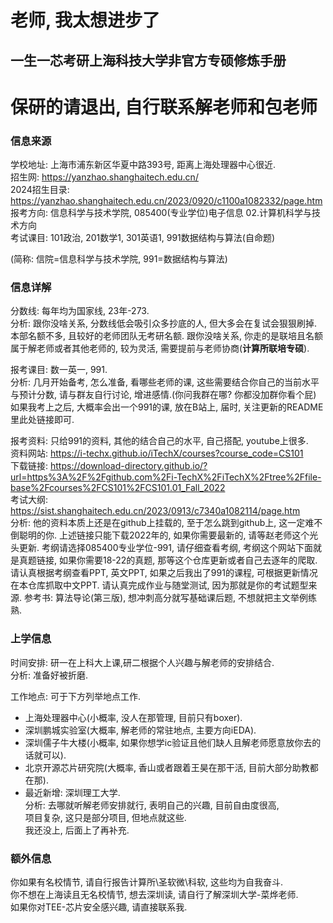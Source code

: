 # 老师, 我太想进步了  
## 一生一芯考研上海科技大学非官方专硕修炼手册  
# 保研的请退出, 自行联系解老师和包老师

### 信息来源
学校地址: 上海市浦东新区华夏中路393号, 距离上海处理器中心很近.  
招生网: https://yanzhao.shanghaitech.edu.cn/  
2024招生目录: https://yanzhao.shanghaitech.edu.cn/2023/0920/c1100a1082332/page.htm  
报考方向: 信息科学与技术学院, 085400(专业学位)电子信息 02.计算机科学与技术方向  
考试课目: 101政治, 201数学1, 301英语1, 991数据结构与算法(自命题)  

(简称: 信院=信息科学与技术学院, 991=数据结构与算法)  

### 信息详解  
分数线: 每年均为国家线, 23年-273.  
分析: 跟你没啥关系, 分数线低会吸引众多抄底的人, 但大多会在复试会狠狠刷掉.  本部名额不多, 且较好的老师团队无考研名额. 跟你没啥关系, 你走的是联培且名额属于解老师或者其他老师的, 较为灵活, 需要提前与老师协商(**计算所联培专硕**).  

报考课目: 数一英一, 991.  
分析: 几月开始备考, 怎么准备, 看哪些老师的课, 这些需要结合你自己的当前水平与预计分数, 请与群友自行讨论, 增进感情.(你问我群在哪? 你都没加群你看个屁)  
如果我考上之后, 大概率会出一个991的课, 放在B站上, 届时, 关注更新的README里此处链接即可.  

报考资料: 只给991的资料, 其他的结合自己的水平, 自己搭配, youtube上很多.  
资料网站: https://i-techx.github.io/iTechX/courses?course_code=CS101  
下载链接: https://download-directory.github.io/?url=https%3A%2F%2Fgithub.com%2Fi-TechX%2FiTechX%2Ftree%2Ffile-base%2Fcourses%2FCS101%2FCS101.01_Fall_2022  
考试大纲: https://sist.shanghaitech.edu.cn/2023/0913/c7340a1082114/page.htm  
分析: 他的资料本质上还是在github上挂载的, 至于怎么跳到github上, 这一定难不倒聪明的你. 上述链接只能下载2022年的, 如果你需要最新的, 请等赵老师这个光头更新.  考纲请选择085400专业学位-991, 请仔细查看考纲, 考纲这个网站下面就是真题链接, 如果你需要18-22的真题, 那等这个仓库更新或者自己去逐年的爬取.  
请认真根据考纲查看PPT, 英文PPT, 如果之后我出了991的课程, 可根据更新情况在本仓库抓取中文PPT. 请认真完成作业与随堂测试, 因为那就是你的考试题型来源. 参考书: 算法导论(第三版), 想冲刺高分就写基础课后题, 不想就把主文举例练熟.  


### 上学信息  
时间安排: 研一在上科大上课,研二根据个人兴趣与解老师的安排结合.  
分析: 准备好被折磨.  

工作地点: 可于下方列举地点工作.  
* 上海处理器中心(小概率, 没人在那管理, 目前只有boxer).  
* 深圳鹏城实验室(大概率, 解老师的常驻地点, 主要方向iEDA).  
* 深圳儒子牛大楼(小概率, 如果你想学ic验证且他们缺人且解老师愿意放你去的话就可以).  
* 北京开源芯片研究院(大概率, 香山或者跟着王昊在那干活, 目前大部分助教都在那).  
* 最近新增: 深圳理工大学.  
分析: 去哪就听解老师安排就行, 表明自己的兴趣, 目前自由度很高,  
项目复杂, 这只是部分项目, 但地点就这些.  
我还没上, 后面上了再补充.  

### 额外信息  
你如果有名校情节, 请自行报告计算所\圣软微\科软, 这些均为自我奋斗.  
你不想在上海读且无名校情节, 想去深圳读, 请自行了解深圳大学-菜烨老师.  
如果你对TEE-芯片安全感兴趣, 请直接联系我.  

